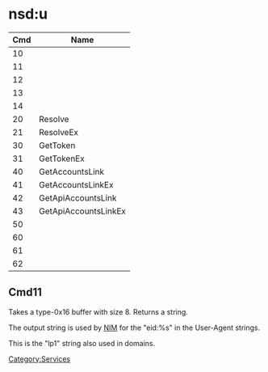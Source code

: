 # nsd:u

| Cmd | Name                 |
| --- | -------------------- |
| 10  |                      |
| 11  |                      |
| 12  |                      |
| 13  |                      |
| 14  |                      |
| 20  | Resolve              |
| 21  | ResolveEx            |
| 30  | GetToken             |
| 31  | GetTokenEx           |
| 40  | GetAccountsLink      |
| 41  | GetAccountsLinkEx    |
| 42  | GetApiAccountsLink   |
| 43  | GetApiAccountsLinkEx |
| 50  |                      |
| 60  |                      |
| 61  |                      |
| 62  |                      |

## Cmd11

Takes a type-0x16 buffer with size 8. Returns a string.

The output string is used by [NIM](NIM%20services.md "wikilink") for the
"eid:%s" in the User-Agent strings.

This is the "lp1" string also used in domains.

[Category:Services](Category:Services "wikilink")
